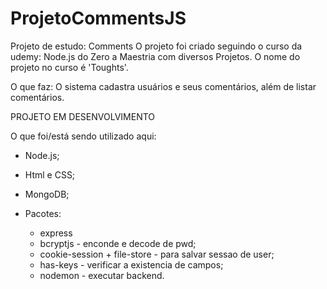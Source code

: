 # ProjetoCommentsJS
Projeto de estudo: Comments
O projeto foi criado seguindo o curso da udemy: Node.js do Zero a Maestria com diversos Projetos.
O nome do projeto no curso é 'Toughts'.

O que faz:
O sistema cadastra usuários e seus comentários, além de listar comentários.

PROJETO EM DESENVOLVIMENTO

O que foi/está sendo utilizado aqui:
- Node.js;
- Html e CSS;
- MongoDB;
  
- Pacotes:
  - express
  - bcryptjs - enconde e decode de pwd;
  - cookie-session + file-store - para salvar sessao de user;
  - has-keys - verificar a existencia de campos;
  - nodemon - executar backend.

